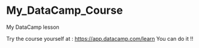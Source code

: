 # My_DataCamp_Course
My DataCamp lesson

Try the course yourself at : https://app.datacamp.com/learn You can do it !! 
